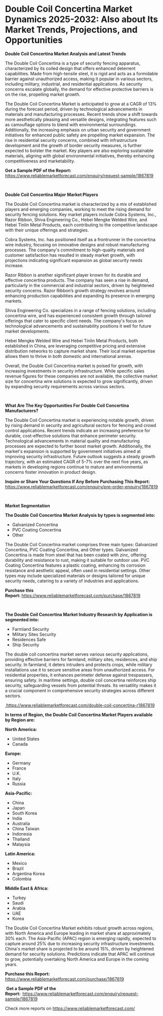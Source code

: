 <p><h1>Double Coil Concertina Market Dynamics 2025-2032: Also about Its Market Trends, Projections, and Opportunities</h1></p><p><strong>Double Coil Concertina Market Analysis and Latest Trends</strong></p>
<p><p>The Double Coil Concertina is a type of security fencing apparatus, characterized by its coiled design that offers enhanced deterrent capabilities. Made from high-tensile steel, it is rigid and acts as a formidable barrier against unauthorized access, making it popular in various sectors, including military, industrial, and residential applications. As security concerns escalate globally, the demand for effective protective barriers is on the rise, propelling market growth.</p><p>The Double Coil Concertina Market is anticipated to grow at a CAGR of 13% during the forecast period, driven by technological advancements in materials and manufacturing processes. Recent trends show a shift towards more aesthetically pleasing and versatile designs, integrating features such as camouflage options to blend with environmental surroundings. Additionally, the increasing emphasis on urban security and government initiatives for enhanced public safety are propelling market expansion. The rise in residential security concerns, combined with infrastructure development and the growth of border security measures, is further expected to bolster the market. Key players are also exploring sustainable materials, aligning with global environmental initiatives, thereby enhancing competitiveness and marketability.</p></p>
<p><strong>Get a Sample PDF of the Report:&nbsp;</strong> <a href="https://www.reliablemarketforecast.com/enquiry/request-sample/1867819?utm_campaign=3500&utm_medium=2&utm_source=Github&utm_content=ia&utm_term=03042025&utm_id=double-coil-concertina">https://www.reliablemarketforecast.com/enquiry/request-sample/1867819</a></p>
<p>&nbsp;</p>
<p><strong>Double Coil Concertina Major Market Players</strong></p>
<p><p>The Double Coil Concertina market is characterized by a mix of established players and emerging companies, working to meet the rising demand for security fencing solutions. Key market players include Cobra Systems, Inc., Razor Ribbon, Shiva Engineering Co., Hebei Mengke Welded Wire, and Hebei Tinlin Metal Products, each contributing to the competitive landscape with their unique offerings and strategies.</p><p>Cobra Systems, Inc. has positioned itself as a frontrunner in the concertina wire industry, focusing on innovative designs and robust manufacturing processes. The company's commitment to high-quality materials and customer satisfaction has resulted in steady market growth, with projections indicating significant expansion as global security needs increase.</p><p>Razor Ribbon is another significant player known for its durable and effective concertina products. The company has seen a rise in demand, particularly in the commercial and industrial sectors, driven by heightened security concerns. Razor Ribbon’s growth strategy revolves around enhancing production capabilities and expanding its presence in emerging markets.</p><p>Shiva Engineering Co. specializes in a range of fencing solutions, including concertina wire, and has experienced consistent growth through tailored offerings that cater to specific client needs. The company's focus on technological advancements and sustainability positions it well for future market developments.</p><p>Hebei Mengke Welded Wire and Hebei Tinlin Metal Products, both established in China, are leveraging competitive pricing and extensive distribution networks to capture market share. Their local market expertise allows them to thrive in both domestic and international arenas.</p><p>Overall, the Double Coil Concertina market is poised for growth, with increasing investments in security infrastructure. While specific sales revenue figures for these companies are not available, the collective market size for concertina wire solutions is expected to grow significantly, driven by expanding security requirements across various sectors.</p></p>
<p>&nbsp;</p>
<p><strong>What Are The Key Opportunities For Double Coil Concertina Manufacturers?</strong></p>
<p><p>The Double Coil Concertina market is experiencing notable growth, driven by rising demand in security and agricultural sectors for fencing and crowd control applications. Recent trends indicate an increasing preference for durable, cost-effective solutions that enhance perimeter security. Technological advancements in material quality and manufacturing processes are expected to further boost market growth. Additionally, the market's expansion is supported by government initiatives aimed at improving security infrastructure. Future outlook suggests a steady growth trajectory, with an estimated CAGR of 5-7% over the next five years, as markets in developing regions continue to mature and environmental concerns foster innovation in product design.</p></p>
<p><strong>Inquire or Share Your Questions If Any Before Purchasing This Report:</strong> <a href="https://www.reliablemarketforecast.com/enquiry/pre-order-enquiry/1867819?utm_campaign=3500&utm_medium=2&utm_source=Github&utm_content=ia&utm_term=03042025&utm_id=double-coil-concertina">https://www.reliablemarketforecast.com/enquiry/pre-order-enquiry/1867819</a></p>
<p>&nbsp;</p>
<p><strong>Market Segmentation</strong></p>
<p><strong>The Double Coil Concertina Market Analysis by types is segmented into:</strong></p>
<p><ul><li>Galvanized Concertina</li><li>PVC Coating Concertina</li><li>Other</li></ul></p>
<p><p>The Double Coil Concertina market comprises three main types: Galvanized Concertina, PVC Coating Concertina, and Other types. Galvanized Concertina is made from steel that has been coated with zinc, offering durability and resistance to rust, making it suitable for outdoor use. PVC Coating Concertina features a plastic coating, enhancing its corrosion resistance and aesthetic appeal, often used in residential settings. Other types may include specialized materials or designs tailored for unique security needs, catering to a variety of industries and applications.</p></p>
<p><strong>Purchase this Report:&nbsp;</strong><a href="https://www.reliablemarketforecast.com/purchase/1867819?utm_campaign=3500&utm_medium=2&utm_source=Github&utm_content=ia&utm_term=03042025&utm_id=double-coil-concertina">https://www.reliablemarketforecast.com/purchase/1867819</a></p>
<p>&nbsp;</p>
<p><strong>The Double Coil Concertina Market Industry Research by Application is segmented into:</strong></p>
<p><ul><li>Farmland Security</li><li>Military Sites Security</li><li>Residences Safe</li><li>Ship Security</li></ul></p>
<p><p>The double coil concertina market serves various security applications, providing effective barriers for farmland, military sites, residences, and ship security. In farmland, it deters intruders and protects crops, while military installations use it to secure sensitive areas from unauthorized access. For residential properties, it enhances perimeter defense against trespassers, ensuring safety. In maritime settings, double coil concertina reinforces ship security, safeguarding vessels from potential threats. Its versatility makes it a crucial component in comprehensive security strategies across different sectors.</p></p>
<p><a href="https://www.reliablemarketforecast.com/double-coil-concertina-r1867819?utm_campaign=3500&utm_medium=2&utm_source=Github&utm_content=ia&utm_term=03042025&utm_id=double-coil-concertina">&nbsp;https://www.reliablemarketforecast.com/double-coil-concertina-r1867819</a></p>
<p><strong>In terms of Region, the Double Coil Concertina Market Players available by Region are:</strong></p>
<p>
    <p> <strong> North America: </strong>
        <ul>
            <li>United States</li>
            <li>Canada</li>
        </ul>
        </p> 
    <p> <strong> Europe: </strong>
        <ul>
            <li>Germany</li>
            <li>France</li>
            <li>U.K.</li>
            <li>Italy</li>
            <li>Russia</li>
        </ul>
        </p> 
    <p> <strong> Asia-Pacific: </strong>
        <ul>
            <li>China</li>
            <li>Japan</li>
            <li>South Korea</li>
            <li>India</li>
            <li>Australia</li>
            <li>China Taiwan</li>
            <li>Indonesia</li>
            <li>Thailand</li>
            <li>Malaysia</li>
        </ul>
        </p> 
    <p> <strong> Latin America: </strong>
        <ul>
            <li>Mexico</li>
            <li>Brazil</li>
            <li>Argentina Korea</li>
            <li>Colombia</li>
        </ul>
        </p> 
    <p> <strong> Middle East & Africa: </strong>
        <ul>
            <li>Turkey</li>
            <li>Saudi</li>
            <li>Arabia</li>
            <li>UAE</li>
            <li>Korea</li>
        </ul>
    </p>
    </p>
<p><p>The Double Coil Concertina Market exhibits robust growth across regions, with North America and Europe leading in market share at approximately 30% each. The Asia-Pacific (APAC) region is emerging rapidly, expected to capture around 25% due to increasing security infrastructure investments. China's market share is projected to be around 15%, driven by heightened demand for security solutions. Predictions indicate that APAC will continue to grow, potentially overtaking North America and Europe in the coming years.</p></p>
<p><strong>Purchase this Report: </strong><a href="https://www.reliablemarketforecast.com/purchase/1867819?utm_campaign=3500&utm_medium=2&utm_source=Github&utm_content=ia&utm_term=03042025&utm_id=double-coil-concertina">https://www.reliablemarketforecast.com/purchase/1867819</a></p>
<p>&nbsp;<strong>Get a Sample PDF of the Report:&nbsp;&nbsp;</strong><a href="https://www.reliablemarketforecast.com/enquiry/request-sample/1867819?utm_campaign=3500&utm_medium=2&utm_source=Github&utm_content=ia&utm_term=03042025&utm_id=double-coil-concertina">https://www.reliablemarketforecast.com/enquiry/request-sample/1867819</a></p>
<p><strong></strong></p>
<p>Check more reports on <a href="https://www.reliablemarketforecast.com/?utm_campaign=3500&utm_medium=2&utm_source=Github&utm_content=ia&utm_term=03042025&utm_id=double-coil-concertina">https://www.reliablemarketforecast.com/</a></p>